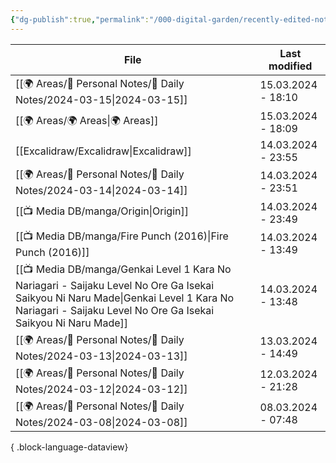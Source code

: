 ```yaml
---
{"dg-publish":true,"permalink":"/000-digital-garden/recently-edited-notes/","dgPassFrontmatter":true,"noteIcon":"3","created":"2023-12-14T09:05:52.599+05:30","updated":"2023-12-14T09:12:44.868+05:30"}
---
```


| File                                                                                                                                                                                                    | Last modified      |
| ------------------------------------------------------------------------------------------------------------------------------------------------------------------------------------------------------- | ------------------ |
| [[🌍 Areas/📧 Personal Notes/📓 Daily Notes/2024-03-15\|2024-03-15]]                                                                                                                                 | 15.03.2024 - 18:10 |
| [[🌍 Areas/🌍 Areas\|🌍 Areas]]                                                                                                                                                                      | 15.03.2024 - 18:09 |
| [[Excalidraw/Excalidraw\|Excalidraw]]                                                                                                                                                                | 14.03.2024 - 23:55 |
| [[🌍 Areas/📧 Personal Notes/📓 Daily Notes/2024-03-14\|2024-03-14]]                                                                                                                                 | 14.03.2024 - 23:51 |
| [[📺 Media DB/manga/Origin\|Origin]]                                                                                                                                                                 | 14.03.2024 - 23:49 |
| [[📺 Media DB/manga/Fire Punch (2016)\|Fire Punch (2016)]]                                                                                                                                           | 14.03.2024 - 13:49 |
| [[📺 Media DB/manga/Genkai Level 1 Kara No Nariagari - Saijaku Level No Ore Ga Isekai Saikyou Ni Naru Made\|Genkai Level 1 Kara No Nariagari - Saijaku Level No Ore Ga Isekai Saikyou Ni Naru Made]] | 14.03.2024 - 13:48 |
| [[🌍 Areas/📧 Personal Notes/📓 Daily Notes/2024-03-13\|2024-03-13]]                                                                                                                                 | 13.03.2024 - 14:49 |
| [[🌍 Areas/📧 Personal Notes/📓 Daily Notes/2024-03-12\|2024-03-12]]                                                                                                                                 | 12.03.2024 - 21:28 |
| [[🌍 Areas/📧 Personal Notes/📓 Daily Notes/2024-03-08\|2024-03-08]]                                                                                                                                 | 08.03.2024 - 07:48 |

{ .block-language-dataview}